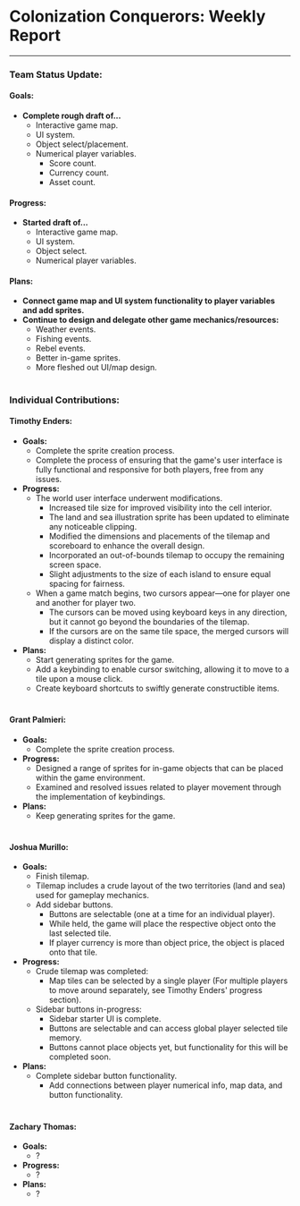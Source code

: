 # **Colonization Conquerors: Weekly Report**
___

### Team Status Update:
#### **Goals:**
- **Complete rough draft of...**
  - Interactive game map.
  - UI system.
  - Object select/placement.
  - Numerical player variables.
    - Score count.
    - Currency count.
    - Asset count.
#### **Progress:**
- **Started draft of...**
  - Interactive game map.
  - UI system.
  - Object select.
  - Numerical player variables.
#### **Plans:**
- **Connect game map and UI system functionality to player variables and add sprites.**
- **Continue to design and delegate other game mechanics/resources:**
  - Weather events.
  - Fishing events.
  - Rebel events.
  - Better in-game sprites.
  - More fleshed out UI/map design.
#
### Individual Contributions:

#### **Timothy Enders:**
- **Goals:**
  - Complete the sprite creation process.
  - Complete the process of ensuring that the game's user interface is fully functional and responsive for both players, free from any issues.
- **Progress:**
  - The world user interface underwent modifications.
    - Increased tile size for improved visibility into the cell interior.
    - The land and sea illustration sprite has been updated to eliminate any noticeable clipping.
    - Modified the dimensions and placements of the tilemap and scoreboard to enhance the overall design.
    - Incorporated an out-of-bounds tilemap to occupy the remaining screen space.
    - Slight adjustments to the size of each island to ensure equal spacing for fairness.
  - When a game match begins, two cursors appear—one for player one and another for player two.
    - The cursors can be moved using keyboard keys in any direction, but it cannot go beyond the boundaries of the tilemap.
    - If the cursors are on the same tile space, the merged cursors will display a distinct color.
- **Plans:**
  - Start generating sprites for the game.
  - Add a keybinding to enable cursor switching, allowing it to move to a tile upon a mouse click.
  - Create keyboard shortcuts to swiftly generate constructible items.

#
#### **Grant Palmieri:**
- **Goals:**
  - Complete the sprite creation process.
- **Progress:**
  - Designed a range of sprites for in-game objects that can be placed within the game environment.
  - Examined and resolved issues related to player movement through the implementation of keybindings.
- **Plans:**
  - Keep generating sprites for the game.

#
#### **Joshua Murillo:**
- **Goals:**
  -  Finish tilemap.
    - Tilemap includes a crude layout of the two territories (land and sea) used for gameplay mechanics.
  - Add sidebar buttons.
    - Buttons are selectable (one at a time for an individual player).
    - While held, the game will place the respective object onto the last selected tile.
    - If player currency is more than object price, the object is placed onto that tile.
- **Progress:**
  - Crude tilemap was completed:
    - Map tiles can be selected by a single player (For multiple players to move around separately, see Timothy Enders' progress section).
  - Sidebar buttons in-progress:
    - Sidebar starter UI is complete.
    - Buttons are selectable and can access global player selected tile memory.
    - Buttons cannot place objects yet, but functionality for this will be completed soon.
- **Plans:**
  - Complete sidebar button functionality.
    - Add connections between player numerical info, map data, and button functionality.
#
#### **Zachary Thomas:**
- **Goals:**
  - ?
- **Progress:**
  - ?
- **Plans:**
  - ?
